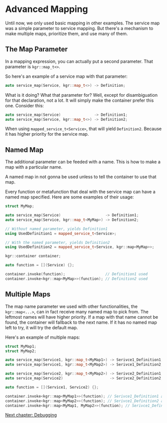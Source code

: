 Advanced Mapping
================

Until now, we only used basic mapping in other examples. The service map was a simple parameter to service mapping.
But there's a mechanism to make multiple maps, prioritize them, and use many of them.

## The Map Parameter

In a mapping expression, you can actually put a second parameter. That parameter is `kgr::map_t<>`.

So here's an example of a service map with that parameter:

```c++
auto service_map(Service, kgr::map_t<>) -> Definition;
```

What is it doing? What that parameter for? Well, except for disambiguation for that declaration, not a lot.
It will simply make the container prefer this one. Consider this:

```c++
auto service_map(Service)               -> Definition1;
auto service_map(Service, kgr::map_t<>) -> Definition2;
```

When using `mapped_service_t<Service>`, that will yield `Definition2`. Because it has higher priority for the service map.

## Named Map

The additional parameter can be feeded with a name. This is how to make a map with a particular name.

A named map in not gonna be used unless to tell the container to use that map.

Every function or metafunction that deal with the service map can have a named map specified. Here are some examples of their usage:

```c++
struct MyMap;

auto service_map(Service)                    -> Definition1;
auto service_map(Service, kgr::map_t<MyMap>) -> Definition2;

// Without named parameter, yields Definition1
using UsedDefinition1 = mapped_service_t<Service>;

// With the named parameter, yields Definition2
using UsedDefinition2 = mapped_service_t<Service, kgr::map<MyMap>>;

kgr::container container;

auto function = [](Service) {};

container.invoke(function);                  // Definition1 used
container.invoke<kgr::map<MyMap>>(function); // Definition2 used
```

## Multiple Maps

The map name parameter we used with other functionalities, the `kgr::map<...>`, can in fact receive many named map to pick from.
The leftmost names will have higher priority. If a map with that name cannot be found, the container will fallback to the next name.
If it has no named map left to try, it will try the default map.

Here's an example of multiple maps:

```c++
struct MyMap1;
struct MyMap2;

auto service_map(Service1, kgr::map_t<MyMap1>) -> Serivce1_Definition1;
auto service_map(Service1, kgr::map_t<MyMap2>) -> Serivce1_Definition2;

auto service_map(Service2, kgr::map_t<MyMap2>) -> Serivce2_Definition1;
auto service_map(Service2)                     -> Serivce2_Definition2;

auto function = [](Service1, Service2) {};

container.invoke<kgr::map<MyMap1>>(function); // Serivce1_Definition1 and Serivce2_Definition2 used
container.invoke<kgr::map<MyMap2>>(function); // Serivce1_Definition2 and Serivce2_Definition2 used
container.invoke<kgr::map<MyMap1, MyMap2>>(function); // Serivce1_Definition1 and Serivce2_Definition1 used
```

[Next chapter: Debugging](section10_debug.md)

